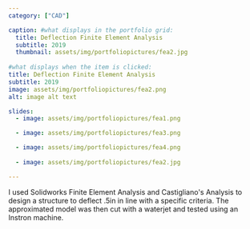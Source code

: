 ```yaml
---
category: ["CAD"]

caption: #what displays in the portfolio grid:
  title: Deflection Finite Element Analysis
  subtitle: 2019
  thumbnail: assets/img/portfoliopictures/fea2.jpg
  
#what displays when the item is clicked:
title: Deflection Finite Element Analysis
subtitle: 2019
image: assets/img/portfoliopictures/fea2.png
alt: image alt text

slides:
  - image: assets/img/portfoliopictures/fea1.png

  - image: assets/img/portfoliopictures/fea3.png

  - image: assets/img/portfoliopictures/fea4.png
  
  - image: assets/img/portfoliopictures/fea2.jpg

---
```

I used Solidworks Finite Element Analysis and Castigliano's Analysis to design a structure to deflect .5in in line with a specific criteria. The approximated model was then cut with a waterjet and tested using an Instron machine.
    